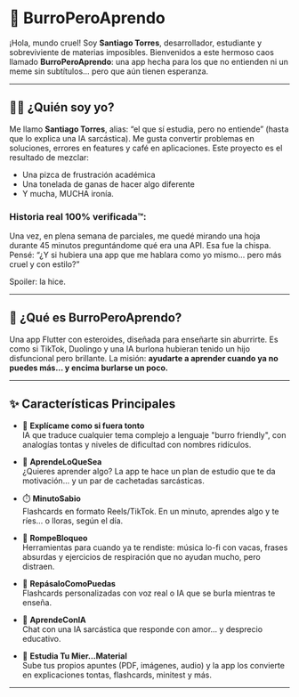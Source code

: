 # 🧠 BurroPeroAprendo

¡Hola, mundo cruel! Soy **Santiago Torres**, desarrollador, estudiante y sobreviviente de materias imposibles. Bienvenidos a este hermoso caos llamado **BurroPeroAprendo**: una app hecha para los que no entienden ni un meme sin subtítulos… pero que aún tienen esperanza.

---

## 🧑‍💻 ¿Quién soy yo?

Me llamo **Santiago Torres**, alias: “el que sí estudia, pero no entiende” (hasta que lo explica una IA sarcástica). Me gusta convertir problemas en soluciones, errores en features y café en aplicaciones. Este proyecto es el resultado de mezclar:

- Una pizca de frustración académica
- Una tonelada de ganas de hacer algo diferente
- Y mucha, MUCHA ironía.

### Historia real 100% verificada™️:

Una vez, en plena semana de parciales, me quedé mirando una hoja durante 45 minutos preguntándome qué era una API. Esa fue la chispa. Pensé: “¿Y si hubiera una app que me hablara como yo mismo... pero más cruel y con estilo?”

Spoiler: la hice.

---

## 📱 ¿Qué es BurroPeroAprendo?

Una app Flutter con esteroides, diseñada para enseñarte sin aburrirte. Es como si TikTok, Duolingo y una IA burlona hubieran tenido un hijo disfuncional pero brillante. La misión: **ayudarte a aprender cuando ya no puedes más... y encima burlarse un poco.**

---

## ✨ Características Principales

- 📖 **Explícame como si fuera tonto**  
  IA que traduce cualquier tema complejo a lenguaje "burro friendly", con analogías tontas y niveles de dificultad con nombres ridículos.

- 🧠 **AprendeLoQueSea**  
  ¿Quieres aprender algo? La app te hace un plan de estudio que te da motivación... y un par de cachetadas sarcásticas.

- ⏱️ **MinutoSabio**  
  Flashcards en formato Reels/TikTok. En un minuto, aprendes algo y te ríes... o lloras, según el día.

- 🛑 **RompeBloqueo**  
  Herramientas para cuando ya te rendiste: música lo-fi con vacas, frases absurdas y ejercicios de respiración que no ayudan mucho, pero distraen.

- 🎤 **RepásaloComoPuedas**  
  Flashcards personalizadas con voz real o IA que se burla mientras te enseña.

- 🤖 **AprendeConIA**  
  Chat con una IA sarcástica que responde con amor… y desprecio educativo.

- 📎 **Estudia Tu Mier...Material**  
  Sube tus propios apuntes (PDF, imágenes, audio) y la app los convierte en explicaciones tontas, flashcards, minitest y más.

---
